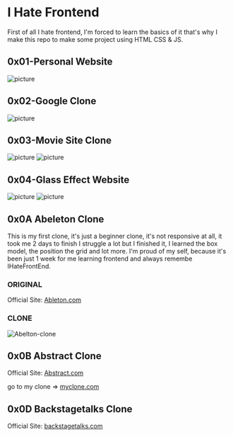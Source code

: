 # I Hate Frontend

First of all I hate frontend, I'm forced to learn the basics of it that's why I make this repo to make some project using HTML CSS & JS.

## 0x01-Personal Website
![picture](./media/personalCard.png)

## 0x02-Google Clone
![picture](./media/google.png)

## 0x03-Movie Site Clone
![picture](./media/movies.png)
![picture](./media/moviesresponsive.png)

## 0x04-Glass Effect Website
![picture](./media/adidas.png)
![picture](./media/adidasPhone.png)

## 0x0A Abeleton Clone
This is my first clone, it's just a beginner clone, it's not responsive at all, it took me 2 days to finish I struggle a lot but I finished it, I learned the box model, the position the grid and lot more. I'm proud of my self, because it's been just 1 week for me learning frontend and always remembe IHateFrontEnd.

### ORIGINAL
Official Site:		[Ableton.com](https://www.ableton.com/en/about)

### CLONE
![Abelton-clone](./media/Ableton-clone.png)

## 0x0B Abstract Clone
Official Site: [Abstract.com](https://help.abstract.com/hc/en-us)

go to my clone => [myclone.com](https://thenew-programer.github.io/myclone.com/)

## 0x0D Backstagetalks Clone
Official Site: [backstagetalks.com](https://backstagetalks.com/)
